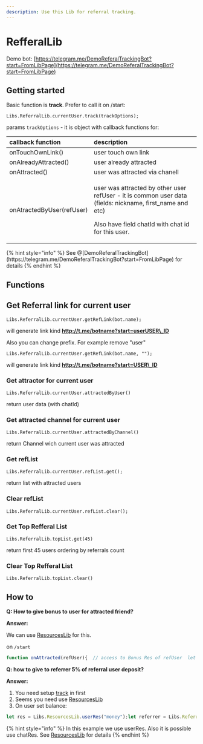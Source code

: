 ```yaml
---
description: Use this Lib for referral tracking.
---
```


# RefferalLib

Demo bot: [https://telegram.me/DemoReferalTrackingBot?start=FromLibPage](https://telegram.me/DemoReferalTrackingBot?start=FromLibPage)

## Getting started

Basic function is **track**. Prefer to call it on /start:

`Libs.ReferralLib.currentUser.track(trackOptions);`

params `trackOptions` - it is object with callback functions for:

<table>
  <thead>
    <tr>
      <th style="text-align:left">callback function</th>
      <th style="text-align:left">description</th>
    </tr>
  </thead>
  <tbody>
    <tr>
      <td style="text-align:left">onTouchOwnLink()</td>
      <td style="text-align:left">user touch own link</td>
    </tr>
    <tr>
      <td style="text-align:left">onAlreadyAttracted()</td>
      <td style="text-align:left">user already attracted</td>
    </tr>
    <tr>
      <td style="text-align:left">onAttracted()</td>
      <td style="text-align:left">user was attracted via chanell</td>
    </tr>
    <tr>
      <td style="text-align:left">onAtractedByUser(refUser)</td>
      <td style="text-align:left">
        <p>user was attracted by other user refUser - it is common user data (fields:
          nickname, first_name and etc)</p>
        <p></p>
        <p>Also have field chatId with chat id for this user.</p>
      </td>
    </tr>
  </tbody>
</table>{% hint style="info" %}
See @[DemoReferalTrackingBot](https://telegram.me/DemoReferalTrackingBot?start=FromLibPage) for details
{% endhint %}

## Functions



## Get Referral link for current user

`Libs.ReferralLib.currentUser.getRefLink(bot.name);` 

will generate link kind **http://t.me/botname?start=userUSER\_ID**

Also you can change prefix. For example remove "user"

`Libs.ReferralLib.currentUser.getRefLink(bot.name, "");` 

will generate link kind **http://t.me/botname?start=USER\_ID**

### 

### Get attractor for current user

`Libs.ReferralLib.currentUser.attractedByUser()` 

return user data \(with chatId\) 



### Get attracted channel for current user

`Libs.ReferralLib.currentUser.attractedByChannel()` 

return Channel wich current user was attracted



### Get refList

`Libs.ReferralLib.currentUser.refList.get();` 

return list with attracted users



### Clear refList

`Libs.ReferralLib.currentUser.refList.clear();`

### 

### Get Top Refferal List

`Libs.ReferralLib.topList.get(45)`

return first 45 users ordering by referrals count



### Clear Top Refferal List

`Libs.ReferralLib.topList.clear()`

## How to

**Q: How to give bonus to user for attracted friend?**

**Answer:**

We can use [ResourcesLib](https://help.bots.business/libs/resourceslib) for this.

on `/start`

```javascript
function onAttracted(refUser){  // access to Bonus Res of refUser  let refUserBonus = Libs.ResourcesLib.anotherUserRes("money", refUser.telegramid);  refUserBonus.add(100);  // add 100 bonus for friend}Libs.ReferralLib.currentUser.track({   onAtractedByUser: onAttracted});
```



**Q: how to give to referrer 5% of referral user deposit?**

**Answer:**

1. You need setup [track](https://help.bots.business/libs/refferallib#getting-started) in first
2. Seems you need use [ResourcesLib](https://help.bots.business/libs/resourceslib)
3. On user set balance:

```javascript
let res = Libs.ResourcesLib.userRes("money");let referrer = Libs.ReferralLib.currentUser.AttractedByUser();// if current user was attracted by referrerif(referrer){   let referrerRes = Libs.ResourcesLib.anotherUserRes(       "money", referrer.telegramid);      let amount = res.value * 0.05; // it is 5%   referrerRes.takeFromAnother(res, amount);}
```

{% hint style="info" %}
In this example we use userRes. Also it is possible use chatRes. See [ResourcesLib](https://help.bots.business/libs/resourceslib) for details
{% endhint %}

